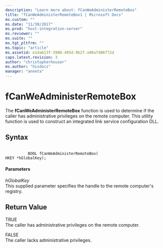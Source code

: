 ```yaml
---
description: "Learn more about: fCanWeAdministerRemoteBox"
title: "fCanWeAdministerRemoteBox1 | Microsoft Docs"
ms.custom: ""
ms.date: "11/30/2017"
ms.prod: "host-integration-server"
ms.reviewer: ""
ms.suite: ""
ms.tgt_pltfrm: ""
ms.topic: "article"
ms.assetid: e1da613f-3908-495d-9b2f-a90afd06f72d
caps.latest.revision: 3
author: "christopherhouser"
ms.author: "hisdocs"
manager: "anneta"
---
```

# fCanWeAdministerRemoteBox
The **fCanWeAdministerRemoteBox** function is used to determine if the caller has administrative privileges on the remote computer. This utility function is used to construct an integrated link service configuration DLL.  
  
## Syntax  
  
```  
  
          BOOL fCanWeAdministerRemoteBox(   
HKEY *hGlobalKey);  
```  
  
#### Parameters  
 *hGlobalKey*  
 This supplied parameter specifies the handle to the remote computer's registry.  
  
## Return Value  
 TRUE  
 The caller has administrative privileges on the remote computer.  
  
 FALSE  
 The caller lacks administrative privileges.
